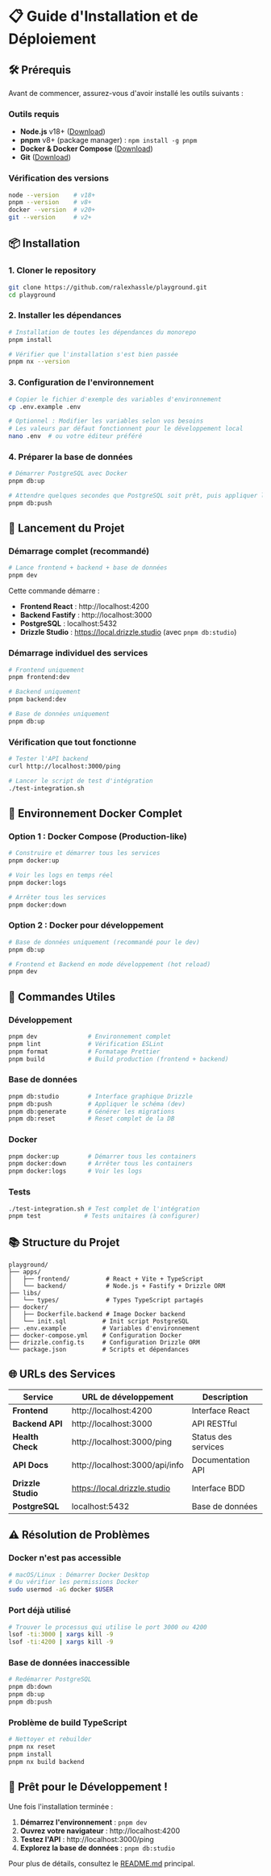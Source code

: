 # 📋 Guide d'Installation et de Déploiement

## 🛠️ Prérequis

Avant de commencer, assurez-vous d'avoir installé les outils suivants :

### Outils requis

- **Node.js** v18+ ([Download](https://nodejs.org/))
- **pnpm** v8+ (package manager) : `npm install -g pnpm`
- **Docker & Docker Compose** ([Download](https://www.docker.com/))
- **Git** ([Download](https://git-scm.com/))

### Vérification des versions

```bash
node --version    # v18+
pnpm --version    # v8+
docker --version  # v20+
git --version     # v2+
```

## 📦 Installation

### 1. Cloner le repository

```bash
git clone https://github.com/ralexhassle/playground.git
cd playground
```

### 2. Installer les dépendances

```bash
# Installation de toutes les dépendances du monorepo
pnpm install

# Vérifier que l'installation s'est bien passée
pnpm nx --version
```

### 3. Configuration de l'environnement

```bash
# Copier le fichier d'exemple des variables d'environnement
cp .env.example .env

# Optionnel : Modifier les variables selon vos besoins
# Les valeurs par défaut fonctionnent pour le développement local
nano .env  # ou votre éditeur préféré
```

### 4. Préparer la base de données

```bash
# Démarrer PostgreSQL avec Docker
pnpm db:up

# Attendre quelques secondes que PostgreSQL soit prêt, puis appliquer le schéma
pnpm db:push
```

## 🚀 Lancement du Projet

### Démarrage complet (recommandé)

```bash
# Lance frontend + backend + base de données
pnpm dev
```

Cette commande démarre :

- **Frontend React** : http://localhost:4200
- **Backend Fastify** : http://localhost:3000
- **PostgreSQL** : localhost:5432
- **Drizzle Studio** : https://local.drizzle.studio (avec `pnpm db:studio`)

### Démarrage individuel des services

```bash
# Frontend uniquement
pnpm frontend:dev

# Backend uniquement
pnpm backend:dev

# Base de données uniquement
pnpm db:up
```

### Vérification que tout fonctionne

```bash
# Tester l'API backend
curl http://localhost:3000/ping

# Lancer le script de test d'intégration
./test-integration.sh
```

## 🐳 Environnement Docker Complet

### Option 1 : Docker Compose (Production-like)

```bash
# Construire et démarrer tous les services
pnpm docker:up

# Voir les logs en temps réel
pnpm docker:logs

# Arrêter tous les services
pnpm docker:down
```

### Option 2 : Docker pour développement

```bash
# Base de données uniquement (recommandé pour le dev)
pnpm db:up

# Frontend et Backend en mode développement (hot reload)
pnpm dev
```

## 🔧 Commandes Utiles

### Développement

```bash
pnpm dev              # Environnement complet
pnpm lint             # Vérification ESLint
pnpm format           # Formatage Prettier
pnpm build            # Build production (frontend + backend)
```

### Base de données

```bash
pnpm db:studio        # Interface graphique Drizzle
pnpm db:push          # Appliquer le schéma (dev)
pnpm db:generate      # Générer les migrations
pnpm db:reset         # Reset complet de la DB
```

### Docker

```bash
pnpm docker:up        # Démarrer tous les containers
pnpm docker:down      # Arrêter tous les containers
pnpm docker:logs      # Voir les logs
```

### Tests

```bash
./test-integration.sh # Test complet de l'intégration
pnpm test            # Tests unitaires (à configurer)
```

## 📚 Structure du Projet

```
playground/
├── apps/
│   ├── frontend/          # React + Vite + TypeScript
│   └── backend/           # Node.js + Fastify + Drizzle ORM
├── libs/
│   └── types/             # Types TypeScript partagés
├── docker/
│   ├── Dockerfile.backend # Image Docker backend
│   └── init.sql          # Init script PostgreSQL
├── .env.example          # Variables d'environnement
├── docker-compose.yml    # Configuration Docker
├── drizzle.config.ts     # Configuration Drizzle ORM
└── package.json          # Scripts et dépendances
```

## 🌐 URLs des Services

| Service            | URL de développement           | Description         |
| ------------------ | ------------------------------ | ------------------- |
| **Frontend**       | http://localhost:4200          | Interface React     |
| **Backend API**    | http://localhost:3000          | API RESTful         |
| **Health Check**   | http://localhost:3000/ping     | Status des services |
| **API Docs**       | http://localhost:3000/api/info | Documentation API   |
| **Drizzle Studio** | https://local.drizzle.studio   | Interface BDD       |
| **PostgreSQL**     | localhost:5432                 | Base de données     |

## ⚠️ Résolution de Problèmes

### Docker n'est pas accessible

```bash
# macOS/Linux : Démarrer Docker Desktop
# Ou vérifier les permissions Docker
sudo usermod -aG docker $USER
```

### Port déjà utilisé

```bash
# Trouver le processus qui utilise le port 3000 ou 4200
lsof -ti:3000 | xargs kill -9
lsof -ti:4200 | xargs kill -9
```

### Base de données inaccessible

```bash
# Redémarrer PostgreSQL
pnpm db:down
pnpm db:up
pnpm db:push
```

### Problème de build TypeScript

```bash
# Nettoyer et rebuilder
pnpm nx reset
pnpm install
pnpm nx build backend
```

## 🚀 Prêt pour le Développement !

Une fois l'installation terminée :

1. **Démarrez l'environnement** : `pnpm dev`
2. **Ouvrez votre navigateur** : http://localhost:4200
3. **Testez l'API** : http://localhost:3000/ping
4. **Explorez la base de données** : `pnpm db:studio`

Pour plus de détails, consultez le [README.md](./README.md) principal.
